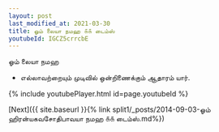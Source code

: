 ```yaml
---
layout: post
last_modified_at: 2021-03-30
title: ஓம் லையா நமஹ ௧௧ டைம்ஸ்
youtubeId: IGCZ5crrcbE
---
```

 
 
 ஓம் லையா நமஹ  
 
 -  எல்லாவற்றையும் முடிவில் ஒன்றிணைக்கும் ஆதாரம் யார். 
 
  
 
  
 
 
 
 
 
 


{% include youtubePlayer.html id=page.youtubeId %}
 
[Next]({{ site.baseurl }}{% link  split1/_posts/2014-09-03-ஓம் ஹிரன்யகவசோதிபாவயா நமஹ ௧௧ டைம்ஸ்.md%})
 
